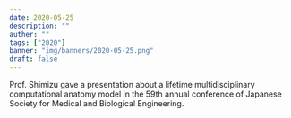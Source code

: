 ```yaml
---
date: 2020-05-25
description: ""
auther: ""
tags: ["2020"]
banner: "img/banners/2020-05-25.png"
draft: false
---
```


Prof. Shimizu gave a presentation about a lifetime multidisciplinary computational anatomy model in the 59th annual conference of Japanese Society for Medical and Biological Engineering.
<!--more-->